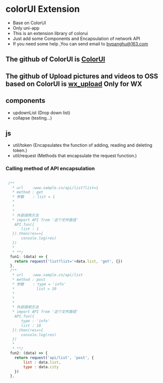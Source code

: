 # colorUI Extension
- Base on ColorUI
- Only uni-app
- This is an extension library of colorui
- Just add some Components and Encapsulation of network API
- If you need some help ,You can send email to bypanghu@163.com


## The github of ColorUI is [ColorUI](https://www.color-ui.com/)
## The github of Upload pictures and videos to OSS based on ColorUI  is [wx_upload](https://github.com/bypanghu/wx_upload.git) Only for WX
## components

- updownList (Drop down list)
- collapse (testing...)


## js

- util/token  (Encapsulates the function of adding, reading and deleting token.)
- util/request (Methods that encapsulate the request function.)

### Calling method of API encapsulation
```js

 /**
   * url 	:www.sample.cn/api/list?list=1
   * method : get
   * 参数    : list = 1
   * 
   * 
   * 
   * 外部调用方法
   * import API from '这个文件路径'
	API.fun({
	   list : 1
   }).then(res=>{
	   console.log(res)
   })
   * 
   * **/
  fun1: (data) => { 
    return request('list?list='+data.list, 'get', {})
  },
  /**
   * url 	:www.sample.cn/api/list
   * method : post
   * 参数    : type = 'info' 
   * 		  list = 10
   * 
   * 
   * 
   * 外部调用方法
   * import API from '这个文件路径'
  	API.fun({
  	   type : 'info'
  	   list : 10
   }).then(res=>{
  	   console.log(res)
   })
   * 
   * **/
  fun2: (data) => { 
    return request('api/list', 'post', {
		list : data.list,
		type : data.city
	})
  },
```